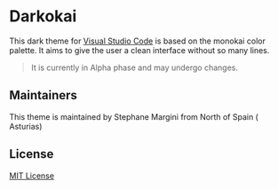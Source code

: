 # Darkokai

This dark theme for [Visual Studio Code](http://code.visualstudio.com) is based on the monokai color palette. It aims to give the user a clean interface without so many lines.

> It is currently in Alpha phase and may undergo changes.



## Maintainers

This theme is maintained by Stephane Margini from North of Spain ( Asturias)

## License

[MIT License](./LICENSE)